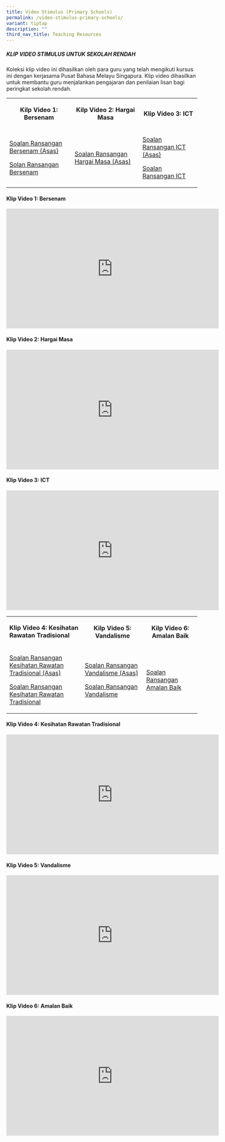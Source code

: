 ```yaml
---
title: Video Stimulus (Primary Schools)
permalink: /video-stimulus-primary-schools/
variant: tiptap
description: ""
third_nav_title: Teaching Resources
---
```

<h5>KLIP VIDEO STIMULUS UNTUK SEKOLAH RENDAH</h5>
<p>Koleksi klip video ini dihasilkan oleh para guru yang telah mengikuti
kursus ini dengan kerjasama Pusat Bahasa Melayu Singapura. Klip video dihasilkan
untuk membantu guru menjalankan pengajaran dan penilaian lisan bagi peringkat
sekolah rendah.</p>
<table style="minWidth: 75px">
<colgroup>
<col>
<col>
<col>
</colgroup>
<tbody>
<tr>
<th rowspan="1" colspan="1">
<p>Kilp Video 1: Bersenam</p>
</th>
<th rowspan="1" colspan="1">
<p>Kilp Video 2: Hargai Masa</p>
</th>
<th rowspan="1" colspan="1">
<p><strong>Klip Video 3: ICT</strong>
</p>
</th>
</tr>
<tr>
<td rowspan="1" colspan="1">
<p><a href="/files/bersenam-1.pdf" rel="noopener nofollow" target="_blank">Soalan Ransangan Bersenam (Asas)</a>
</p>
<p></p>
<p><a href="/files/bersenam_2.pdf" rel="noopener nofollow" target="_blank">Solan Ransangan Bersenam</a>
</p>
</td>
<td rowspan="1" colspan="1">
<p><a href="/files/hargai-masa2.pdf" rel="noopener nofollow" target="_blank">Soalan Ransangan Hargai Masa (Asas)</a>
</p>
<p></p>
<p></p>
</td>
<td rowspan="1" colspan="1">
<p><a href="/files/ict1.pdf" rel="noopener nofollow" target="_blank">Soalan Ransangan ICT (Asas)</a>
</p>
<p></p>
<p><a href="/files/ict2.pdf" rel="noopener nofollow" target="_blank">Soalan Ransangan ICT</a>
</p>
</td>
</tr>
</tbody>
</table>
<h4>Klip Video 1: Bersenam</h4>
<div class="iframe-wrapper">
<iframe height="315" width="560" allowfullscreen="true" frameborder="0" src="https://www.youtube.com/embed/1jrASo5bmbo?si=QAtt88aLbfMF0p7m"></iframe>
</div>
<h4>Klip Video 2: Hargai Masa</h4>
<div class="iframe-wrapper">
<iframe height="315" width="560" allowfullscreen="true" frameborder="0" src="https://www.youtube.com/embed/Sy_CgfCHHP8?si=qIf4Zgcey2BDw96v"></iframe>
</div>
<h4>Klip Video 3: ICT</h4>
<div class="iframe-wrapper">
<iframe height="315" width="560" allowfullscreen="true" frameborder="0" src="https://www.youtube.com/embed/kr9VDaMJXlc?si=GYJocoBv8qSHB7HQ"></iframe>
</div>
<table style="minWidth: 75px">
<colgroup>
<col>
<col>
<col>
</colgroup>
<tbody>
<tr>
<td rowspan="1" colspan="1">
<p><strong>Klip Video 4: Kesihatan Rawatan Tradisional</strong>
</p>
</td>
<th rowspan="1" colspan="1">
<p>Kilp Video 5: Vandalisme</p>
</th>
<th rowspan="1" colspan="1">
<p>Kilp Video 6: Amalan Baik</p>
</th>
</tr>
<tr>
<td rowspan="1" colspan="1">
<p><a href="/files/kesihatan_rawatan_tradisional_1.pdf" rel="noopener nofollow" target="_blank">Soalan Ransangan Kesihatan Rawatan Tradisional (Asas)</a>
</p>
<p></p>
<p><a href="/files/kesihatan_rawatan_tradisional_2.pdf" rel="noopener nofollow" target="_blank">Soalan Ransangan Kesihatan Rawatan Tradisional</a>
</p>
</td>
<td rowspan="1" colspan="1">
<p><a href="/files/vandalisme_1.pdf" rel="noopener nofollow" target="_blank">Soalan Ransangan Vandalisme (Asas)</a>
</p>
<p></p>
<p><a href="/files/vandalisme_2.pdf" rel="noopener nofollow" target="_blank">Soalan Ransangan Vandalisme</a>
</p>
</td>
<td rowspan="1" colspan="1">
<p><a href="/files/soalan_rangsangan_klip_video_amalan_baik_-_bm_dan_bm_asas.pdf" rel="noopener nofollow" target="_blank">Soalan Ransangan Amalan Baik</a>
</p>
</td>
</tr>
</tbody>
</table>
<h4>Klip Video 4: Kesihatan Rawatan Tradisional</h4>
<div class="iframe-wrapper">
<iframe height="315" width="560" allowfullscreen="true" frameborder="0" src="https://www.youtube.com/embed/BpX6JFJ7WFI?si=qSzqDs3WDCU4Iqp4"></iframe>
</div>
<h4>Klip Video 5: Vandalisme</h4>
<div class="iframe-wrapper">
<iframe height="315" width="560" allowfullscreen="true" frameborder="0" src="https://www.youtube.com/embed/5UUZUU9HaaY?si=vRM7TvcsPhjphLdj"></iframe>
</div>
<h4>Klip Video 6: Amalan Baik</h4>
<div class="iframe-wrapper">
<iframe height="315" width="560" allowfullscreen="true" frameborder="0" src="https://www.youtube.com/embed/HRWKnLmZlc8?si=zFfXL4AA2TUAB2Pt"></iframe>
</div>
<h4></h4>
<p></p>
